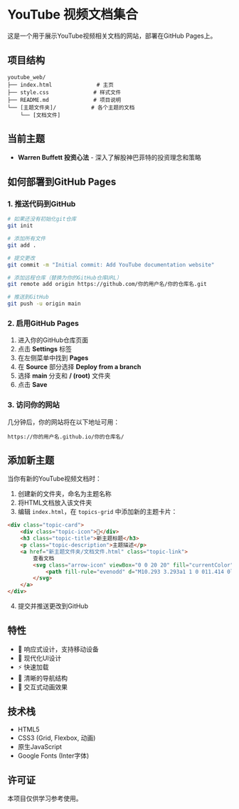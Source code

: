 # YouTube 视频文档集合

这是一个用于展示YouTube视频相关文档的网站，部署在GitHub Pages上。

## 项目结构

```
youtube_web/
├── index.html              # 主页
├── style.css              # 样式文件
├── README.md              # 项目说明
└── [主题文件夹]/           # 各个主题的文档
    └── [文档文件]
```

## 当前主题

- **Warren Buffett 投资心法** - 深入了解股神巴菲特的投资理念和策略

## 如何部署到GitHub Pages

### 1. 推送代码到GitHub

```bash
# 如果还没有初始化git仓库
git init

# 添加所有文件
git add .

# 提交更改
git commit -m "Initial commit: Add YouTube documentation website"

# 添加远程仓库（替换为你的GitHub仓库URL）
git remote add origin https://github.com/你的用户名/你的仓库名.git

# 推送到GitHub
git push -u origin main
```

### 2. 启用GitHub Pages

1. 进入你的GitHub仓库页面
2. 点击 **Settings** 标签
3. 在左侧菜单中找到 **Pages**
4. 在 **Source** 部分选择 **Deploy from a branch**
5. 选择 **main** 分支和 **/ (root)** 文件夹
6. 点击 **Save**

### 3. 访问你的网站

几分钟后，你的网站将在以下地址可用：
```
https://你的用户名.github.io/你的仓库名/
```

## 添加新主题

当你有新的YouTube视频文档时：

1. 创建新的文件夹，命名为主题名称
2. 将HTML文档放入该文件夹
3. 编辑 `index.html`，在 `topics-grid` 中添加新的主题卡片：

```html
<div class="topic-card">
    <div class="topic-icon">🎯</div>
    <h3 class="topic-title">新主题标题</h3>
    <p class="topic-description">主题描述</p>
    <a href="新主题文件夹/文档文件.html" class="topic-link">
        查看文档
        <svg class="arrow-icon" viewBox="0 0 20 20" fill="currentColor">
            <path fill-rule="evenodd" d="M10.293 3.293a1 1 0 011.414 0l6 6a1 1 0 010 1.414l-6 6a1 1 0 01-1.414-1.414L14.586 11H3a1 1 0 110-2h11.586l-4.293-4.293a1 1 0 010-1.414z" clip-rule="evenodd" />
        </svg>
    </a>
</div>
```

4. 提交并推送更改到GitHub

## 特性

- 📱 响应式设计，支持移动设备
- 🎨 现代化UI设计
- ⚡ 快速加载
- 🔗 清晰的导航结构
- 🌟 交互式动画效果

## 技术栈

- HTML5
- CSS3 (Grid, Flexbox, 动画)
- 原生JavaScript
- Google Fonts (Inter字体)

## 许可证

本项目仅供学习参考使用。 